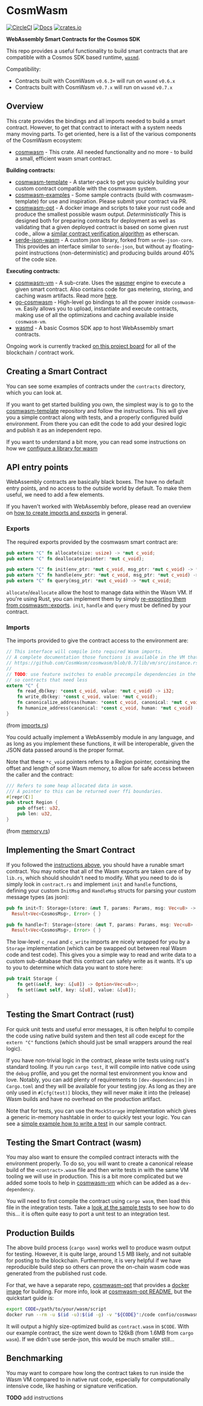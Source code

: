# CosmWasm

[![CircleCI](https://circleci.com/gh/CosmWasm/cosmwasm/tree/master.svg?style=shield)](https://circleci.com/gh/CosmWasm/cosmwasm/tree/master)
[![Docs](https://docs.rs/cosmwasm/badge.svg)](https://docs.rs/cosmwasm)
[![crates.io](https://img.shields.io/crates/v/cosmwasm.svg)](https://crates.io/crates/cosmwasm)


**WebAssembly Smart Contracts for the Cosmos SDK**

This repo provides a useful functionality to build smart contracts that
are compatible with a Cosmos SDK based runtime, [`wasmd`](https://github.com/CosmWasm/wasmd).

Compatibility:

* Contracts built with CosmWasm `v0.6.3+` will run on `wasmd` `v0.6.x`
* Contracts built with CosmWasm `v0.7.x` will run on `wasmd` `v0.7.x`

## Overview

This crate provides the bindings and all imports needed to build a smart contract.
However, to get that contract to interact with a system needs many moving parts.
To get oriented, here is a list of the various components of the CosmWasm ecosystem:

* [cosmwasm](https://github.com/CosmWasm/cosmwasm) - This crate. All needed functionality and no more - to build a small, efficient wasm smart contract.

**Building contracts:**

* [cosmwasm-template](https://github.com/CosmWasm/cosmwasm-template) - A starter-pack to get you quickly building your custom contract compatible with the cosmwasm system.
* [cosmwasm-examples](https://github.com/CosmWasm/cosmwasm-examples) - Some sample contracts (build with cosmwasm-template) for use and inspiration. Please submit your contract via PR.
* [cosmwasm-opt](https://github.com/CosmWasm/cosmwasm-opt) - A docker image and scripts to take your rust code and produce the smallest possible wasm output. *Deterministically*
This is designed both for preparing contracts for deployment as well as validating that a given deployed contract is based on some given rust code.,
allow a [similar contract verification algorithm](https://medium.com/coinmonks/how-to-verify-and-publish-on-etherscan-52cf25312945) as etherscan.
* [serde-json-wasm](https://github.com/CosmWasm/serde-json-wasm) - A custom json library, forked from `serde-json-core`. This provides an interface similar to
`serde-json`, but without ay floating-point instructions (non-deterministic) and producing builds
around 40% of the code size.

**Executing contracts:**

* [cosmwasm-vm](https://github.com/CosmWasm/cosmwasm/tree/master/packages/vm) - A sub-crate. Uses the [wasmer](https://github.com/wasmerio/wasmer) engine
to execute a given smart contract. Also contains code for gas metering, storing, and caching wasm artifacts. Read more [here](packages/vm/README.md).
* [go-cosmwasm](https://github.com/CosmWasm/go-cosmwasm) - High-level go bindings to all the power inside `cosmwasm-vm`. Easily allows you to upload, instantiate and execute contracts,
making use of all the optimizations and caching available inside `cosmwasm-vm`.
* [wasmd](https://github.com/CosmWasm/wasmd) - A basic Cosmos SDK app to host WebAssembly smart contracts.

Ongoing work is currently tracked [on this project board](https://github.com/orgs/CosmWasm/projects/1)
for all of the blockchain / contract work.

## Creating a Smart Contract

You can see some examples of contracts under the `contracts` directory,
which you can look at.

If you want to get started building you own, the simplest
way is to go to the [cosmwasm-template](https://github.com/CosmWasm/cosmwasm-template)
repository and follow the instructions. This will give you a simple contract
along with tests, and a properly configured build environment. From there
you can edit the code to add your desired logic and publish it as an independent
repo.

If you want to understand a bit more, you can read some instructions on how
we [configure a library for wasm](./Building.md)

## API entry points

WebAssembly contracts are basically black boxes. The have no default entry points,
and no access to the outside world by default. To make them useful, we need to add
a few elements.

If you haven't worked with WebAssembly before, please read an overview
on [how to create imports and exports](./EntryPoints.md) in general.

### Exports

The required exports provided by the cosmwasm smart contract are:

```rust
pub extern "C" fn allocate(size: usize) -> *mut c_void;
pub extern "C" fn deallocate(pointer: *mut c_void);

pub extern "C" fn init(env_ptr: *mut c_void, msg_ptr: *mut c_void) -> *mut c_void;
pub extern "C" fn handle(env_ptr: *mut c_void, msg_ptr: *mut c_void) -> *mut c_void;
pub extern "C" fn query(msg_ptr: *mut c_void) -> *mut c_void;
```

`allocate`/`deallocate` allow the host to manage data within the Wasm VM. If you're using Rust, you can implement them by simply [re-exporting them from cosmwasm::exports](https://github.com/CosmWasm/cosmwasm/blob/v0.6.3/contracts/hackatom/src/lib.rs#L5).
`init`, `handle` and `query` must be defined by your contract.

### Imports

The imports provided to give the contract access to the environment are:

```rust
// This interface will compile into required Wasm imports.
// A complete documentation those functions is available in the VM that provides them:
// https://github.com/CosmWasm/cosmwasm/blob/0.7/lib/vm/src/instance.rs#L43
//
// TODO: use feature switches to enable precompile dependencies in the future,
// so contracts that need less
extern "C" {
    fn read_db(key: *const c_void, value: *mut c_void) -> i32;
    fn write_db(key: *const c_void, value: *mut c_void);
    fn canonicalize_address(human: *const c_void, canonical: *mut c_void) -> i32;
    fn humanize_address(canonical: *const c_void, human: *mut c_void) -> i32;
}
```
(from [imports.rs](https://github.com/CosmWasm/cosmwasm/blob/0.7/src/imports.rs))

You could actually implement a WebAssembly module in any language,
and as long as you implement these functions, it will be interoperable,
given the JSON data passed around is the proper format.

Note that these `*c_void` pointers refers to a Region pointer, containing
the offset and length of some Wasm memory, to allow for safe access between the
caller and the contract:

```rust
/// Refers to some heap allocated data in wasm.
/// A pointer to this can be returned over ffi boundaries.
#[repr(C)]
pub struct Region {
    pub offset: u32,
    pub len: u32,
}
```
(from [memory.rs](https://github.com/CosmWasm/cosmwasm/blob/master/src/memory.rs#L7-L13))

## Implementing the Smart Contract

If you followed the [instructions above](#Creating), you should have a
runable smart contract. You may notice that all of the Wasm exports
are taken care of by `lib.rs`, which should shouldn't need to modify.
What you need to do is simply look in `contract.rs` and implement `init`
and `handle` functions, defining your custom `InitMsg` and `HandleMsg`
structs for parsing your custom message types (as json):

```rust
pub fn init<T: Storage>(store: &mut T, params: Params, msg: Vec<u8> ->
  Result<Vec<CosmosMsg>, Error> { }

pub fn handle<T: Storage>(store: &mut T, params: Params, msg: Vec<u8> ->
  Result<Vec<CosmosMsg>, Error> { }
```

The low-level `c_read` and `c_write` imports are nicely wrapped for you
by a `Storage` implementation (which can be swapped out between real
Wasm code and test code). This gives you a simple way to read and write
data to a custom sub-database that this contract can safely write as it wants.
It's up to you to determine which data you want to store here:

```rust
pub trait Storage {
    fn get(&self, key: &[u8]) -> Option<Vec<u8>>;
    fn set(&mut self, key: &[u8], value: &[u8]);
}
```

## Testing the Smart Contract (rust)

For quick unit tests and useful error messages, it is often helpful to compile
the code using native build system and then test all code except for the `extern "C"`
functions (which should just be small wrappers around the real logic).

If you have non-trivial logic in the contract, please write tests using rust's
standard tooling. If you run `cargo test`, it will compile into native code
using the `debug` profile, and you get the normal test environment you know
and love. Notably, you can add plenty of requirements to `[dev-dependencies]`
in `Cargo.toml` and they will be available for your testing joy. As long
as they are only used in `#[cfg(test)]` blocks, they will never make it into
the (release) Wasm builds and have no overhead on the production artifact.

Note that for tests, you can use the `MockStorage` implementation which
gives a generic in-memory hashtable in order to quickly test your logic.
You can see a
[simple example how to write a test](https://github.com/CosmWasm/cosmwasm/blob/81b6702d3994c8c34fb51c53176993b7e672860b/contracts/hackatom/src/contract.rs#L70-L88)
in our sample contract.

## Testing the Smart Contract (wasm)

You may also want to ensure the compiled contract interacts with the environment
properly. To do so, you will want to create a canonical release build of
the `<contract>.wasm` file and then write tests in with the
same VM tooling we will use in production. This is a bit more complicated but
we added some tools to help in [cosmwasm-vm](https://github.com/CosmWasm/cosmwasm/tree/master/packages/vm)
which can be added as a `dev-dependency`.

You will need to first compile the contract using `cargo wasm`,
then load this file in the integration tests. Take a
[look at the sample tests](https://github.com/CosmWasm/cosmwasm/blob/master/contracts/hackatom/tests/integration.rs)
to see how to do this... it is often quite easy to port a unit test
to an integration test.

## Production Builds

The above build process (`cargo wasm`) works well to produce wasm output for
testing. However, it is quite large, around 1.5 MB likely, and not suitable
for posting to the blockchain. Furthermore, it is very helpful if we have
reproducible build step so others can prove the on-chain wasm code was generated
from the published rust code.

For that, we have a separate repo, [cosmwasm-opt](https://github.com/CosmWasm/cosmwasm-opt)
that provides a [docker image](https://hub.docker.com/r/CosmWasm/cosmwasm-opt/tags)
for building. For more info, look at
[cosmwasm-opt README](https://github.com/CosmWasm/cosmwasm-opt/blob/master/README.md#usage),
but the quickstart guide is:

```sh
export CODE=/path/to/your/wasm/script
docker run --rm -u $(id -u):$(id -g) -v "${CODE}":/code confio/cosmwasm-opt:1.38
```

It will output a highly size-optimized build as `contract.wasm` in `$CODE`.
With our example contract, the size went down to 126kB (from 1.6MB from `cargo wasm`).
If we didn't use serde-json, this would be much smaller still...

## Benchmarking

You may want to compare how long the contract takes to run inside the Wasm VM
compared to in native rust code, especially for computationally intensive code,
like hashing or signature verification.

**TODO** add instructions
